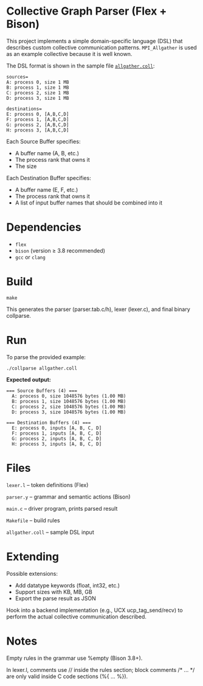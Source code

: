 # Collective Graph Parser (Flex + Bison)

This project implements a simple
domain-specific language (DSL) that describes custom collective communication
patterns. `MPI_Allgather` is used as an example collective because it is well known. 

The DSL format is shown in the sample file [`allgather.coll`](./allgather.coll):

```text
sources=
A: process 0, size 1 MB
B: process 1, size 1 MB
C: process 2, size 1 MB
D: process 3, size 1 MB

destinations=
E: process 0, [A,B,C,D]
F: process 1, [A,B,C,D]
G: process 2, [A,B,C,D]
H: process 3, [A,B,C,D]
```

Each Source Buffer specifies:

- A buffer name (A, B, etc.)
- The process rank that owns it
- The size

Each Destination Buffer specifies:

- A buffer name (E, F, etc.)
- The process rank that owns it
- A list of input buffer names that should be combined into it

# Dependencies

- `flex`
- `bison` (version ≥ 3.8 recommended)
- `gcc` or `clang`

# Build

`make`

This generates the parser (parser.tab.c/h), lexer (lexer.c), and final binary
collparse.

# Run

To parse the provided example:

`./collparse allgather.coll`

**Expected output:**

```
=== Source Buffers (4) ===
  A: process 0, size 1048576 bytes (1.00 MB)
  B: process 1, size 1048576 bytes (1.00 MB)
  C: process 2, size 1048576 bytes (1.00 MB)
  D: process 3, size 1048576 bytes (1.00 MB)

=== Destination Buffers (4) ===
  E: process 0, inputs [A, B, C, D]
  F: process 1, inputs [A, B, C, D]
  G: process 2, inputs [A, B, C, D]
  H: process 3, inputs [A, B, C, D]
```

# Files

`lexer.l` – token definitions (Flex)

`parser.y` – grammar and semantic actions (Bison)

`main.c` – driver program, prints parsed result

`Makefile` – build rules

`allgather.coll` – sample DSL input

# Extending

Possible extensions:

- Add datatype keywords (float, int32, etc.)
- Support sizes with KB, MB, GB
- Export the parse result as JSON

Hook into a backend implementation (e.g., UCX ucp_tag_send/recv)
to perform the actual collective communication described.

# Notes

Empty rules in the grammar use %empty (Bison 3.8+).

In lexer.l, comments use // inside the rules section;
block comments /* ... */ are only valid inside C code sections (%{ ... %}).
